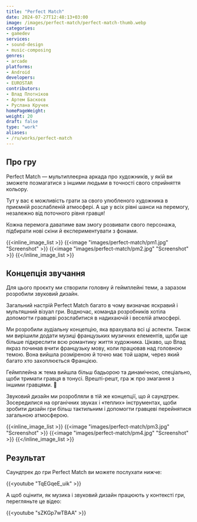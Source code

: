 ```yaml
---
title: "Perfect Match"
date: 2024-07-27T12:48:13+03:00
image: /images/perfect-match/perfect-match-thumb.webp
categories:
- gamedev
services:
- sound-design
- music-composing
genres:
- arcade
platforms:
- Android
developers:
- EUROSTAR
contributors:
- Влад Плотніков
- Артем Баскоєв
- Руслана Кручек
homePageWeight:
weight: 20
draft: false
type: "work"
aliases:
- /ru/works/perfect-match
---
```


## Про гру

Perfect Match — мультиплеєрна аркада про художників, у якій ви зможете позмагатися з іншими людьми в точності свого сприйняття кольору.

Тут у вас є можливість грати за свого улюбленого художника в приємній розслабленій атмосфері. А ще у всіх рівні шанси на перемогу, незалежно від поточного рівня гравця!

Кожна перемога даватиме вам змогу розвивати свого персонажа, підбирати нові скіни й експериментувати з фонами.

{{<inline_image_list >}}
{{<image "images/perfect-match/pm1.jpg" "Screenshot"  >}}
{{<image "images/perfect-match/pm2.jpg" "Screenshot"  >}}
{{</inline_image_list >}}

## Концепція звучання

Для цього проєкту ми створили головну й геймплейні теми, а заразом розробили звуковий дизайн.

Загальний настрій Perfect Match багато в чому визначає яскравий і мультяшний візуал гри. Водночас, команда розробників хотіла допомогти гравцеві розслабитися в надихаючій і веселій атмосфері.

Ми розробили аудіальну концепцію, яка врахувала всі ці аспекти. Також ми вирішили додати музиці французьких музичних елементів, щоби ще більше підкреслити всю романтику життя художника. Цікаво, що Влад якраз починав вчити французьку мову, коли працював над головною темою. Вона вийшла розміреною й точно має той шарм, через який багато хто захоплюється Францією.

Геймплейна ж тема вийшла більш бадьорою та динамічною, спеціально, щоби тримати гравця в тонусі. Врешті-решт, гра ж про змагання з іншими гравцями. 🙂

Звуковий дизайн ми розробляли в тій же концепції, що й саундтрек. Зосередилися на органічних звуках і «теплих» інструментах, щоби зробити дизайн гри більш тактильним і допомогти гравцеві перейнятися загальною атмосферою.

{{<inline_image_list >}}
{{<image "images/perfect-match/pm3.jpg" "Screenshot"  >}}
{{<image "images/perfect-match/pm4.jpg" "Screenshot"  >}}
{{</inline_image_list >}}

## Результат

Саундтрек до гри Perfect Match ви можете послухати нижче:

{{<youtube "TqEGqeE_uik" >}}

А щоб оцінити, як музика і звуковий дизайн працюють у контексті гри, перегляньте це відео:

{{<youtube "sZKGp7wTBAA" >}}